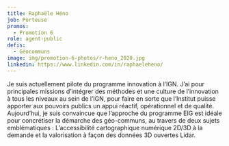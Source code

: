 ```yaml
---
title: Raphaële Héno
job: Porteuse
promos:
  - Promotion 6
role: agent-public
defis:
  - Géocommuns
image: img/promotion-6-photos/r-heno_2020.jpg
linkedin: https://www.linkedin.com/in/raphaeleheno/
---
```


Je suis actuellement pilote du programme innovation à l’IGN. J’ai pour principales missions d’intégrer des méthodes et une culture de l’innovation à tous les niveaux au sein de l’IGN, pour faire en sorte que l’Institut puisse apporter aux pouvoirs publics un appui réactif, opérationnel et de qualité. 
Aujourd’hui, je suis convaincue que l’approche du programme EIG est idéale pour concrétiser la démarche des géo-communs, au travers de deux sujets emblématiques : L’accessibilité cartographique numérique 2D/3D à la demande et la valorisation à façon des données 3D ouvertes Lidar.
